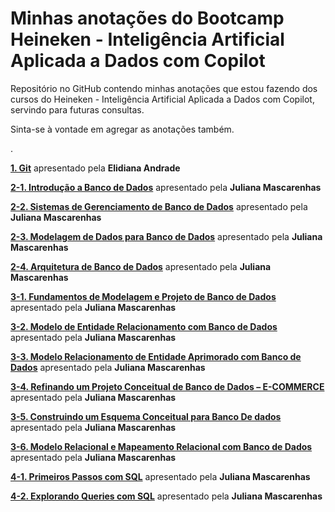 # Minhas anotações do Bootcamp Heineken - Inteligência Artificial Aplicada a Dados com Copilot

Repositório no GitHub contendo minhas anotações que estou fazendo dos cursos do Heineken - Inteligência Artificial Aplicada a Dados com Copilot, servindo para futuras consultas.

Sinta-se à vontade em agregar as anotações também. 

.

**[1. Git](https://github.com/DavidRufino/Minha-Anotacoes-Heineken-Intelig-ncia-Artificial-Dados-Copilot/tree/main/1.%20Git)** apresentado pela **Elidiana Andrade**

**[2-1. Introdução a Banco de Dados](https://github.com/DavidRufino/Minha-Anotacoes-Heineken-Intelig-ncia-Artificial-Dados-Copilot/tree/main/2-1.%20Introdu%C3%A7%C3%A3o%20a%20Banco%20de%20Dados)** apresentado pela **Juliana Mascarenhas**

**[2-2. Sistemas de Gerenciamento de Banco de Dados](https://github.com/DavidRufino/Minha-Anotacoes-Heineken-Intelig-ncia-Artificial-Dados-Copilot/tree/main/2-2.%20Sistemas%20de%20Gerenciamento%20de%20Banco%20de%20Dados)** apresentado pela **Juliana Mascarenhas**

**[2-3. Modelagem de Dados para Banco de Dados](https://github.com/DavidRufino/Minha-Anotacoes-Heineken-Intelig-ncia-Artificial-Dados-Copilot/tree/main/2-3.%20Modelagem%20de%20Dados%20para%20Banco%20de%20Dados)** apresentado pela **Juliana Mascarenhas**

**[2-4. Arquitetura de Banco de Dados](https://github.com/DavidRufino/Minha-Anotacoes-Heineken-Intelig-ncia-Artificial-Dados-Copilot/tree/main/2-4.%20Arquitetura%20de%20Banco%20de%20Dados)** apresentado pela **Juliana Mascarenhas**

**[3-1. Fundamentos de Modelagem e Projeto de Banco de Dados](https://github.com/DavidRufino/Minha-Anotacoes-Heineken-Intelig-ncia-Artificial-Dados-Copilot/tree/main/3-1.%20Fundamentos%20de%20Modelagem%20e%20Projeto%20de%20Banco%20de%20Dados)** apresentado pela **Juliana Mascarenhas**

**[3-2. Modelo de Entidade Relacionamento com Banco de Dados](https://github.com/DavidRufino/Minha-Anotacoes-Heineken-Intelig-ncia-Artificial-Dados-Copilot/tree/main/3-2.%20Modelo%20de%20Entidade%20Relacionamento%20com%20Banco%20de%20Dados)** apresentado pela **Juliana Mascarenhas**

**[3-3. Modelo Relacionamento de Entidade Aprimorado com Banco de Dados](https://github.com/DavidRufino/Minha-Anotacoes-Heineken-Intelig-ncia-Artificial-Dados-Copilot/tree/main/3-3.%20Modelo%20Relacionamento%20de%20Entidade%20Aprimorado%20com%20Banco%20de%20Dados)** apresentado pela **Juliana Mascarenhas**

**[3-4. Refinando um Projeto Conceitual de Banco de Dados – E-COMMERCE](https://github.com/DavidRufino/Minha-Anotacoes-Heineken-Intelig-ncia-Artificial-Dados-Copilot/tree/main/3-4.%20Refinando%20um%20Projeto%20Conceitual%20de%20Banco%20de%20Dados%20%E2%80%93%20E-COMMERCE)** apresentado pela **Juliana Mascarenhas**

**[3-5. Construindo um Esquema Conceitual para Banco De dados](https://github.com/DavidRufino/Minha-Anotacoes-Heineken-Intelig-ncia-Artificial-Dados-Copilot/tree/main/3-5.%20Construindo%20um%20Esquema%20Conceitual%20para%20Banco%20De%20dados)** apresentado pela **Juliana Mascarenhas**

**[3-6. Modelo Relacional e Mapeamento Relacional com Banco de Dados](https://github.com/DavidRufino/Minha-Anotacoes-Heineken-Intelig-ncia-Artificial-Dados-Copilot/tree/main/3-6.%20Modelo%20Relacional%20e%20Mapeamento%20Relacional%20com%20Banco%20de%20Dados)** apresentado pela **Juliana Mascarenhas**

**[4-1. Primeiros Passos com SQL](https://github.com/DavidRufino/Minha-Anotacoes-Heineken-Intelig-ncia-Artificial-Dados-Copilot/tree/main/4-1.%20Primeiros%20Passos%20com%20SQL)** apresentado pela **Juliana Mascarenhas**

**[4-2. Explorando Queries com SQL](https://github.com/DavidRufino/Minha-Anotacoes-Heineken-Intelig-ncia-Artificial-Dados-Copilot/tree/main/4-2.%20Explorando%20Queries%20com%20SQL)** apresentado pela **Juliana Mascarenhas**